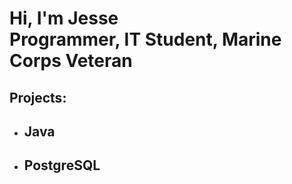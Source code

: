 <h1>Hi, I'm Jesse <br/>Programmer, IT Student, Marine Corps Veteran</h1>

<h2>Projects:</h2>

- <b>Java</b>
  - 
- <b>PostgreSQL</b>
  - 

